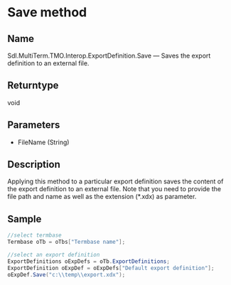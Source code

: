 #  Save method

## Name

Sdl.MultiTerm.TMO.Interop.ExportDefinition.Save —          Saves the export definition to an external file.

## Returntype

void

## Parameters

* FileName (String)


## Description

Applying this method to a particular export definition saves the content of the export definition to an external file. Note that you need to provide the file path and name as well as the extension (\*.xdx) as parameter.

## Sample


```cs
//select termbase
Termbase oTb = oTbs["Termbase name"];

//select an export definition
ExportDefinitions oExpDefs = oTb.ExportDefinitions;
ExportDefinition oExpDef = oExpDefs["Default export definition"];
oExpDef.Save("c:\\temp\\export.xdx");
```
